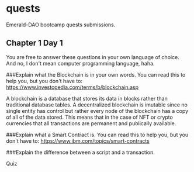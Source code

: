 # quests
Emerald-DAO bootcamp quests submissions. 

## Chapter 1 Day 1

You are free to answer these questions in your own language of choice. And no, I don't mean computer programming language, haha.

###Explain what the Blockchain is in your own words. You can read this to help you, but you don't have to: https://www.investopedia.com/terms/b/blockchain.asp

A blockchain is a database that stores its data in blocks rather than traditional database tables. A decentralized blockchain is imutable since no single entity has control but rather every node of the blockchain has a copy of all of the data stored. This means that in the case of NFT or crypto currencies that all transactions are permanent and publically available. 

###Explain what a Smart Contract is. You can read this to help you, but you don't have to: https://www.ibm.com/topics/smart-contracts

###Explain the difference between a script and a transaction.

Quiz
